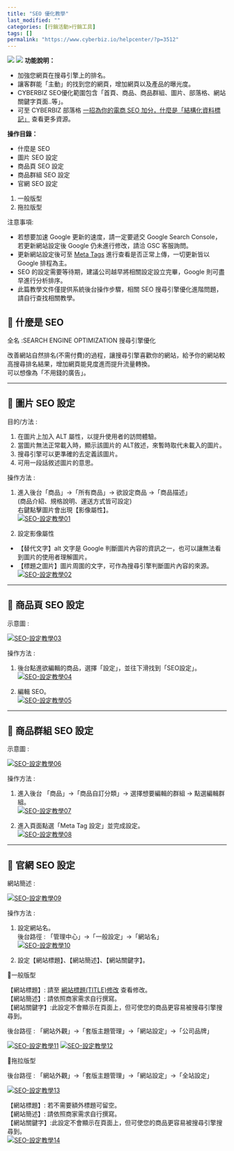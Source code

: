 ```yaml
---
title: "SEO 優化教學"
last_modified: ""
categories: [行銷活動>行銷工具]
tags: []
permalink: "https://www.cyberbiz.io/helpcenter/?p=3512"
---
```


![](https://www.cyberbiz.io/helpcenter/wp-content/uploads/一般版3.png)
![](https://www.cyberbiz.io/helpcenter/wp-content/uploads/PLUS版3.png)
**功能說明：**  

* 加強您網頁在搜尋引擎上的排名。
* 讓客群能「主動」的找到您的網頁，增加網頁以及產品的曝光度。
* CYBERBIZ SEO優化範圍包含「首頁、商品、商品群組、圖片、部落格、網站關鍵字頁面..等」。
* 可至 CYBERBIZ 部落格 [一招為你的電商 SEO 加分，什麼是「結構化資料標記」](https://www.cyberbiz.io/blog/%e4%b8%80%e6%8b%9b%e7%82%ba%e4%bd%a0%e7%9a%84%e9%9b%bb%e5%95%86-seo-%e5%8a%a0%e5%88%86%ef%bc%8c%e4%bb%80%e9%ba%bc%e6%98%af%e3%80%8c%e6%a8%99%e8%a8%98%e7%b5%90%e6%a7%8b%e5%8c%96%e8%b3%87%e8%a8%8a/) 查看更多資源。

**操作目錄：**

* 什麼是 SEO
* 圖片 SEO 設定
* 商品頁 SEO 設定
* 商品群組 SEO 設定
* 官網 SEO 設定
1. 一般版型
2. 拖拉版型

注意事項:  

* 若想要加速 Google 更新的速度，請一定要遞交 Google Search Console，若更新網站設定後 Google 仍未進行修改，請洽 GSC 客服詢問。
* 更新網站設定後可至 [Meta Tags](https://metatags.io/) 進行查看是否正常上傳，一切更新皆以 Google 排程為主。
* SEO 的設定需要等待期，建議公司越早將相關設定設立完畢，Google 則可盡早進行分析排序。
* 此篇教學文件僅提供系統後台操作步驟，相關 SEO 搜尋引擎優化進階問題，請自行查找相關教學。



## 📌 什麼是 SEO


全名 :SEARCH ENGINE OPTIMIZATION 搜尋引擎優化  

改善網站自然排名(不需付費)的過程，讓搜尋引擎喜歡你的網站，給予你的網站較高搜尋排名結果，增加網頁能見度進而提升流量轉換。  
可以想像為「不用錢的廣告」。

* * *



## 📌 圖片 SEO 設定



目的/方法 :

1. 在圖片上加入 ALT 屬性，以提升使用者的訪問體驗。
2. 當圖片無法正常載入時，顯示該圖片的 ALT敘述，來暫時取代未載入的圖片。
3. 搜尋引擎可以更準確的去定義該圖片。
4. 可用一段話敘述圖片的意思。


操作方法 :

1. 進入後台「商品」→「所有商品」→ 欲設定商品 →「商品描述」  
(商品介紹、規格說明、運送方式皆可設定)  
右鍵點擊圖片會出現【影像屬性】。  
[![SEO-設定教學01](https://www.cyberbiz.io/support/wp-content/uploads/SEO-設定教學01.png)](https://www.cyberbiz.io/support/wp-content/uploads/SEO-設定教學01.png)



2. 設定影像屬性 
* 【替代文字】alt 文字是 Google 判斷圖片內容的資訊之一，也可以讓無法看到圖片的使用者理解圖片。
* 【標題之圖片】圖片周圍的文字，可作為搜尋引擎判斷圖片內容的來源。
[![SEO-設定教學02](https://www.cyberbiz.io/support/wp-content/uploads/SEO-設定教學02.png)](https://www.cyberbiz.io/support/wp-content/uploads/SEO-設定教學02.png)

* * *



## 📌 商品頁 SEO 設定




示意圖 :

[![SEO-設定教學03](https://www.cyberbiz.io/support/wp-content/uploads/SEO-設定教學03.png)](https://www.cyberbiz.io/support/wp-content/uploads/SEO-設定教學03.png)  

操作方法 :

1. 後台點進欲編輯的商品，選擇「設定」，並往下滑找到「SEO設定」。  
[![SEO-設定教學04](https://www.cyberbiz.io/support/wp-content/uploads/SEO-設定教學04.png)](https://www.cyberbiz.io/support/wp-content/uploads/SEO-設定教學04.png)



2. 編輯 SEO。  
[![SEO-設定教學05](https://www.cyberbiz.io/support/wp-content/uploads/SEO-設定教學05.png)](https://www.cyberbiz.io/support/wp-content/uploads/SEO-設定教學05.png)

* * *



## 📌 商品群組 SEO 設定




示意圖 :

[![SEO-設定教學06](https://www.cyberbiz.io/support/wp-content/uploads/SEO-設定教學06.png)](https://www.cyberbiz.io/support/wp-content/uploads/SEO-設定教學06.png)  

操作方法 :

1. 進入後台 「商品」→「商品自訂分類」→ 選擇想要編輯的群組 → 點選編輯群組。  
[![SEO-設定教學07](https://www.cyberbiz.io/support/wp-content/uploads/SEO-設定教學07.png)](https://www.cyberbiz.io/support/wp-content/uploads/SEO-設定教學07.png)



2. 進入頁面點選「Meta Tag 設定」並完成設定。  
[![SEO-設定教學08](https://www.cyberbiz.io/support/wp-content/uploads/SEO-設定教學08.png)](https://www.cyberbiz.io/support/wp-content/uploads/SEO-設定教學08.png)

* * *



## 📌 官網 SEO 設定




網站簡述 :

[![SEO-設定教學09](https://www.cyberbiz.io/support/wp-content/uploads/SEO-設定教學09.png)](https://www.cyberbiz.io/support/wp-content/uploads/SEO-設定教學09.png)  


操作方法 :

1. 設定網站名。  
後台路徑 : 「管理中心」→「一般設定」→「網站名」  
[![SEO-設定教學10](https://www.cyberbiz.io/support/wp-content/uploads/SEO-設定教學10.png)](https://www.cyberbiz.io/support/wp-content/uploads/SEO-設定教學10.png)



2. 設定【網站標題】、【網站簡述】、【網站關鍵字】。  

📍一般版型  

【網站標題】: 請至 [網站標題(TITLE)修改](https://www.cyberbiz.io/helpcenter/?p=3572) 查看修改。  
【網站簡述】: 請依照商家需求自行撰寫。  
【網站關鍵字】:此設定不會顯示在頁面上，但可使您的商品更容易被搜尋引擎搜尋到。  

後台路徑 : 「網站外觀」→「套版主題管理」→「網站設定」→「公司品牌」  

[![SEO-設定教學11](https://www.cyberbiz.io/support/wp-content/uploads/SEO-設定教學11.png)](https://www.cyberbiz.io/support/wp-content/uploads/SEO-設定教學11.png) [![SEO-設定教學12](https://www.cyberbiz.io/support/wp-content/uploads/SEO-設定教學12.png)](https://www.cyberbiz.io/support/wp-content/uploads/SEO-設定教學12.png)  

📍拖拉版型  

後台路徑 :  「網站外觀」→「套版主題管理」→「網站設定」→「全站設定」  

[![SEO-設定教學13](https://www.cyberbiz.io/support/wp-content/uploads/SEO-設定教學13.png)](https://www.cyberbiz.io/support/wp-content/uploads/SEO-設定教學13.png)  

【網站標題】: 若不需要額外標題可留空。  
【網站簡述】: 請依照商家需求自行撰寫。  
【網站關鍵字】:此設定不會顯示在頁面上，但可使您的商品更容易被搜尋引擎搜尋到。  
[![SEO-設定教學14](https://www.cyberbiz.io/support/wp-content/uploads/SEO-設定教學14.png)](https://www.cyberbiz.io/support/wp-content/uploads/SEO-設定教學14.png)

